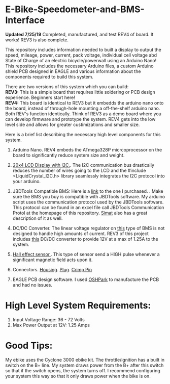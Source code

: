 # E-Bike-Speedometer-and-BMS-Interface

**Updated 7/25/19** Completed, manufactured, and test REV4 of board. It works! REV3 is also complete.

This repository includes information needed to built a display to output the speed, mileage, power, current, pack voltage, individual cell voltage abd State of Charge of an electric bicycle/powerwall using an Arduino Nano! This repository includes the necessary Arduino files, a custom Arduino shield PCB designed in EAGLE and various information about the components required to build this system.

There are two versions of this system which you can build: <br /> 
**REV3:** This is a simple board that requires little soldering or PCB design experience. Beginners start here! <br /> 
**REV4:** This board is identical to REV3 but it embedds the arduino nano onto the board, instead of through-hole mounting a off-the-shelf arduino nano. <br /> 
Both REV's function identically. Think of REV3 as a demo board where you can develop firmware and prototype the system. REV4 gets into the low level side and allows for greater custimizations and smaller size.

Here is a brief list describing the necessary high level components for this system.

1. Arduino Nano. REV4 embeds the ATmega328P micrcoprocessor on the board to significantly reduce system size and weight. 

2. [20x4 LCD Display with I2C.](https://www.ebay.com/sch/i.html?_from=R40&_trksid=m570.l1313&_nkw=20x4+i2c+lcd+&_sacat=0). The I2C communication bus drastically reduces the number of wires going to the LCD and the \#include <LiquidCrystal_I2C.h> library seamlessly integrates the I2C protocol into your arduino. 

3. JBDTools Compatible BMS: Here is a [link](https://www.aliexpress.com/item/15S-Li-ion-Battery-Intelligent-Smart-BMS-with-Bluetooth-function-and-PC-software-UART-communication-PCB/32876909159.html?spm=a2g0s.13010208.99999999.263.70483c00UKdgf7) to the one I purchased.  . Make sure the BMS you buy is compatible with JBDTools software. My arduino script uses the communication protocol used by the JBDTools software. This protocol can be found in an excel file call JBDTools Communication Protol at the homepage of this repository. [Simat](https://github.com/simat/BatteryMonitor/wiki/Generic-Chinese-Bluetooth-BMS-communication-protocol) also has a great description of it as well. 

4. DC/DC Converter. The linear voltage regulator on [this](https://www.aliexpress.com/item/15S-Li-ion-Battery-Intelligent-Smart-BMS-with-Bluetooth-function-and-PC-software-UART-communication-PCB/32876909159.html?spm=a2g0s.13010208.99999999.263.70483c00UKdgf7) type of BMS is not designed to handle high amounts of current. REV3 of this project includes [this](https://www.mouser.com/ProductDetail/MEAN-WELL/SKM15C-12?qs=erfQA2AIGbWiXI5iTXq5SA%3D%3D) DC/DC converter to provide 12V at a max of 1.25A to the system.

5. [Hall effect sensor.](https://www.adafruit.com/product/158). This type of sensor send a HIGH pulse whenever a significant magnetic field acts upon it.

6. Connectors. [Housing](https://www.mouser.com/ProductDetail/Molex/70543-0001?qs=sGAEpiMZZMtVoztFdqDXOwZ%252B3K3gi96X). [Plug](https://www.mouser.com/ProductDetail/Molex/50-57-9402?qs=%2Fha2pyFaduiLH0020kLaRTyvVPMd9o3wI7LfZqK7vYk%3D). [Crimp Pin](https://www.mouser.com/ProductDetail/Molex/16-02-0086-Cut-Strip?qs=sGAEpiMZZMs%252BGHln7q6pm%252Bv5BXf4QdrTI%252BpAylNNmmH%2F60rOt1UzkQ%3D%3D)

7. EAGLE PCB design software. I used [OSHPark](https://oshpark.com/) to manufacture the PCB and had no issues. 

# High Level System Requirements:

1. Input Voltage Range: 36 - 72 Volts
2. Max Power Output at 12V: 1.25 Amps

# Good Tips:

My ebike uses the Cyclone 3000 ebike kit. The throttle/ignition has a built in switch on the B+ line. My system draws power from the B+ after this switch so that if the switch opens, the system turns off. I recommend configuring your system this way so that it only draws power when the bike is on.


